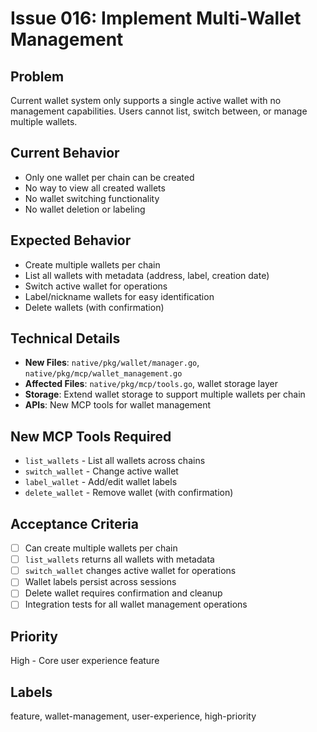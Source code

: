 # Issue 016: Implement Multi-Wallet Management

## Problem
Current wallet system only supports a single active wallet with no management capabilities. Users cannot list, switch between, or manage multiple wallets.

## Current Behavior
- Only one wallet per chain can be created
- No way to view all created wallets
- No wallet switching functionality
- No wallet deletion or labeling

## Expected Behavior
- Create multiple wallets per chain
- List all wallets with metadata (address, label, creation date)
- Switch active wallet for operations
- Label/nickname wallets for easy identification
- Delete wallets (with confirmation)

## Technical Details
- **New Files**: `native/pkg/wallet/manager.go`, `native/pkg/mcp/wallet_management.go`
- **Affected Files**: `native/pkg/mcp/tools.go`, wallet storage layer
- **Storage**: Extend wallet storage to support multiple wallets per chain
- **APIs**: New MCP tools for wallet management

## New MCP Tools Required
- `list_wallets` - List all wallets across chains
- `switch_wallet` - Change active wallet
- `label_wallet` - Add/edit wallet labels
- `delete_wallet` - Remove wallet (with confirmation)

## Acceptance Criteria
- [ ] Can create multiple wallets per chain
- [ ] `list_wallets` returns all wallets with metadata
- [ ] `switch_wallet` changes active wallet for operations
- [ ] Wallet labels persist across sessions
- [ ] Delete wallet requires confirmation and cleanup
- [ ] Integration tests for all wallet management operations

## Priority
High - Core user experience feature

## Labels
feature, wallet-management, user-experience, high-priority
